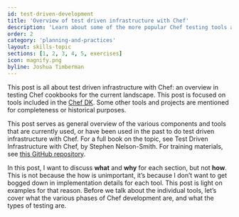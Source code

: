```yaml
---
id: test-driven-development
title: 'Overview of test driven infrastructure with Chef'
description: 'Learn about some of the more popular Chef testing tools and how they fit in a continuous integration pipeline.'
order: 2
category: 'planning-and-practices'
layout: skills-topic
sections: [1, 2, 3, 4, 5, exercises]
icon: magnify.png
byline: Joshua Timberman
---
```

This post is all about test driven infrastructure with Chef: an overview in testing Chef cookbooks for the current landscape. This post is focused on tools included in the [Chef DK](https://downloads.chef.io/chef-dk/). Some other tools and projects are mentioned for completeness or historical purposes.

This post serves as general overview of the various components and tools that are currently used, or have been used in the past to do test driven infrastructure with Chef. For a full book on the topic, see Test Driven Infrastructure with Chef, by Stephen Nelson-Smith. For training materials, see [this GitHub repository](https://github.com/chef-training/introduction_to_testing).

In this post, I want to discuss **what** and **why** for each section, but not **how**. This is not because the how is unimportant, it’s because I don’t want to get bogged down in implementation details for each tool. This post is light on examples for that reason. Before we talk about the individual tools, let’s cover what the various phases of Chef development are, and what the types of testing are.
